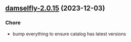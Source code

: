 

## [damselfly-2.0.15](https://github.com/truecharts/charts/compare/damselfly-2.0.14...damselfly-2.0.15) (2023-12-03)

### Chore

- bump everything to ensure catalog has latest versions
  
  
